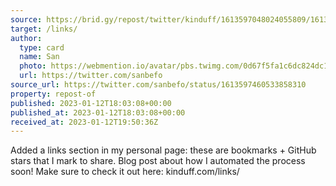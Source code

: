 ```yaml
---
source: https://brid.gy/repost/twitter/kinduff/1613597048024055809/1613597460533858310
target: /links/
author:
  type: card
  name: San
  photo: https://webmention.io/avatar/pbs.twimg.com/0d67f5fa1c6dc824dc10610534c853fd8655aa01960b29f34616e3d77aac89dd.png
  url: https://twitter.com/sanbefo
source_url: https://twitter.com/sanbefo/status/1613597460533858310
property: repost-of
published: 2023-01-12T18:03:08+00:00
published_at: 2023-01-12T18:03:08+00:00
received_at: 2023-01-12T19:50:36Z
---
```


Added a links section in my personal page: these are bookmarks + GitHub stars that I mark to share. Blog post about how I automated the process soon! Make sure to check it out here: kinduff.com/links/